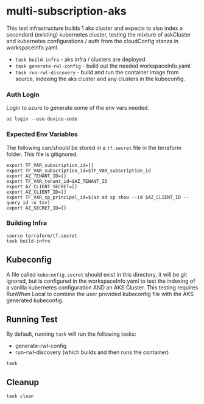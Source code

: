 # multi-subscription-aks
This test infrastructure builds 1 aks cluster and expects to also index a secondard (existing) kubernetes cluster, testing the mixture of askCluster and kubernetes configurations / auth from the cloudConfig stanza in workspaceInfo.yaml. 
- `task build-infra` - aks infra / clusters are deployed
- `task generate-rwl-config` - build out the needed workspaceInfo.yaml
- `task run-rwl-discovery` - build and run the container image from source, indexing the aks cluster and any clusters in the kubeconfig.

### Auth Login 
Login to azure to generate some of the env vars needed. 

```
az login --use-device-code

```

### Expected Env Variables
The following can/should be stored in a `tf.secret` file in the terraform folder. This file is gitignored. 

```
export TF_VAR_subscription_id=[]
export TF_VAR_subscription_id=$TF_VAR_subscription_id
export AZ_TENANT_ID=[]
export TF_VAR_tenant_id=$AZ_TENANT_ID
export AZ_CLIENT_SECRET=[]
export AZ_CLIENT_ID=[]
export TF_VAR_sp_principal_id=$(az ad sp show --id $AZ_CLIENT_ID --query id -o tsv)
export AZ_SECRET_ID=[]
```

### Building Infra

```
source terraform/tf.secret
task build-infra

```

## Kubeconfig 
A file called `kubeconfig.secret` should exist in this directory, it will be git ignored, but is configured in the workspaceInfo.yaml 
to test the indexing of a vanilla kubernetes configuration AND an AKS Cluster. This testing requires RunWhen Local to combine the user 
provided kubeconfig file with the AKS generated kubeconfig. 


## Running Test
By default, running `task` will run the following tasks: 
- generate-rwl-config
- run-rwl-discovery (which builds and then runs the container)
```
task 
```


## Cleanup
```
task clean
```